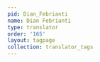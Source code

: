 ```yaml
---
pid: Dian_Febrianti
name: Dian Febrianti
type: translator
order: '165'
layout: tagpage
collection: translator_tags
---
```

